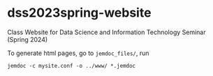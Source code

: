# dss2023spring-website
Class Website for Data Science and Information Technology Seminar (Spring 2024)

To generate html pages, go to `jemdoc_files/`, run

```
jemdoc -c mysite.conf -o ../www/ *.jemdoc
```

